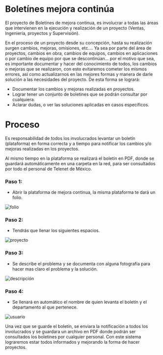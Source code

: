 # Boletínes mejora continúa


El proyecto de Boletines de mejora continua, es involucrar a todas las áreas que intervienen en la ejecución y realización de un proyecto (Ventas, Ingeniería, proyectos y Supervisión). 

En el proceso de un proyecto desde su concepción, hasta su realización surgen cambios, mejoras, omisiones, etc…. Ya sea por parte del área de proyectos, cambios en obra, cambios de equipos, cambios en aplicaciones o por cambio de equipo por que se descontinúan… por el motivo que sea, es importante documentar y hacer del conocimiento de todos, los cambios o mejoras que se realizaron, con esto evitaremos cometer los mismos errores, así como actualizarnos en las mejores formas y manera de darle solución a las necesidades del proyecto.
De esta forma se logrará:


  - Documentar los cambios y mejoras realizadas en proyectos.
  - Lograr tener un conjunto de boletines que se podrán consultar por cualquiera.
  - Aclarar dudas, o ver las soluciones aplicadas en casos específicos.

# Proceso

Es responsabilidad de todos los involucrados levantar un boletín (plataforma) en forma correcta y a tiempo para notificar los cambios y/o mejoras realizadas en los proyectos.

 Al mismo tiempo en la plataforma se realizará el boletín en PDF, donde se guardará automáticamente en una carpeta en la red, para ser consultados por todo el personal de Telenet de México.

### Paso 1: 

- Abrir la plataforma de mejora continua, la misma plataforma te dará un folio.

![folio](https://github.com/telenetdemexico/boletin/blob/desarrollo/src/imgs/folio.jpg)

### Paso 2:

- Tendrás que llenar los siguientes espacios.

![proyecto](https://github.com/telenetdemexico/boletin/blob/desarrollo/src/imgs/proyecto.jpg)

### Paso 3:

- Se describe el problema y se documenta con alguna fotografía para hacer mas claro el problema y la solución.

![descripción](https://github.com/telenetdemexico/boletin/blob/desarrollo/src/imgs/descripci%C3%B3n.jpg)

### Paso 4:

- Se llenará en automático el nombre de quien levanta el boletín y el departamento al que pertenece.

![usuario](https://github.com/telenetdemexico/boletin/blob/desarrollo/src/imgs/usuario.jpg)

Una vez que se guarde el boletín, se enviara la notificación a todos los involucrados y se guardara un archivo en PDF donde podrán ser consultados los boletines por cualquier personal.
Con este sistema lograremos estar todos informados y mejorando la forma de hacer proyectos.